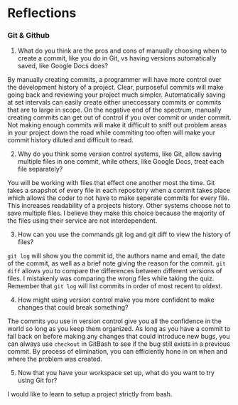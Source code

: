 # Reflections

### Git & Github

1. What do you think are the pros and cons of manually choosing when to create a commit, like you do in Git, vs having versions automatically saved, like Google Docs does?

By manually creating commits, a programmer will have more control over the development history of a project.  Clear, purposeful commits will make going back and reviewing your project much simpler.  Automatically saving at set intervals can easily create either uneccessary commits or commits that are to large in scope.  On the negative end of the spectrum, manually creating commits can get out of control if you over commit or under commit.  Not making enough commits will make it difficult to sniff out problem areas in your project down the road while commiting too often will make your commit history diluted and difficult to read.

2.  Why do you think some version control systems, like Git, allow saving multiple files in one commit, while others, like Google Docs, treat each file separately?

You will be working with files that effect one another most the time.  Git takes a snapshot of every file in each repository when a commit takes place which allows the coder to not have to make seperate commits for every file.  This increases readability of a projects history.  Other systems choose not to save multiple files.  I believe they make this choice because the majority of the files using their service are not interdependent.  

3.  How can you use the commands git log and git diff to view the history of files?

`git log` will show you the commit id, the authors name and email, the date of the commit, as well as a brief note giving the reason for the commit.  `git diff` allows you to compare the differences between different versions of files.  I mistakenly was comparing the wrong files while taking the quiz.  Remember that `git log` will list commits in order of most recent to oldest.

4.  How might using version control make you more confident to make changes that could break something?

The commits you use in version control give you all the confidence in the world so long as you keep them organized.  As long as you have a commit to fall back on before making any changes that could introduce new bugs, you can always use `checkout` in GitBash to see if the bug still exists in a previous commit.  By process of elimination, you can efficiently hone in on when and where the problem was created.

5.  Now that you have your workspace set up, what do you want to try using Git for?

I would like to learn to setup a project strictly from bash.
